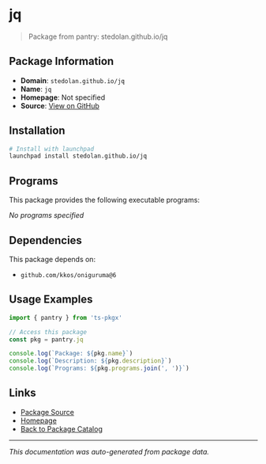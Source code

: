 # jq

> Package from pantry: stedolan.github.io/jq

## Package Information

- **Domain**: `stedolan.github.io/jq`
- **Name**: `jq`
- **Homepage**: Not specified
- **Source**: [View on GitHub](https://github.com/pkgxdev/pantry/tree/main/projects/stedolan.github.io/jq/package.yml)

## Installation

```bash
# Install with launchpad
launchpad install stedolan.github.io/jq
```

## Programs

This package provides the following executable programs:

*No programs specified*

## Dependencies

This package depends on:

- `github.com/kkos/oniguruma@6`

## Usage Examples

```typescript
import { pantry } from 'ts-pkgx'

// Access this package
const pkg = pantry.jq

console.log(`Package: ${pkg.name}`)
console.log(`Description: ${pkg.description}`)
console.log(`Programs: ${pkg.programs.join(', ')}`)
```

## Links

- [Package Source](https://github.com/pkgxdev/pantry/tree/main/projects/stedolan.github.io/jq/package.yml)
- [Homepage](#)
- [Back to Package Catalog](../../../package-catalog.md)

---

*This documentation was auto-generated from package data.*
